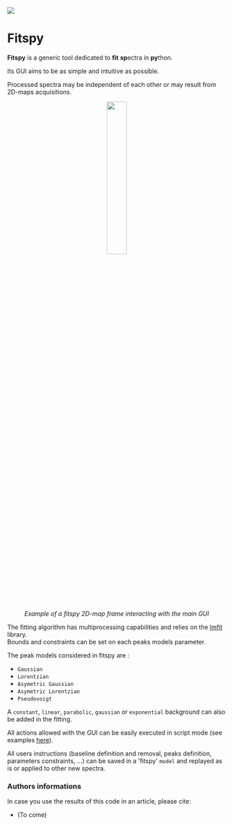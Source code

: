 ![](https://cea-metrocarac.github.io/fitspy/fitspy.png)

# Fitspy

**Fitspy** is a generic tool dedicated to **fit** **sp**ectra in **py**thon.

Its GUI aims to be as simple and intuitive as possible.

Processed spectra may be independent of each other or may result from 2D-maps acquisitions.
<p align="center" width="100%">
    <img align="center" width="30%" src=https://cea-metrocarac.github.io/fitspy/2d-map.png> <br>
    <em>Example of a fitspy 2D-map frame interacting with the main GUI</em> 

</p>

The fitting algorithm has multiprocessing capabilities and relies on the [lmfit](https://github.com/lmfit/lmfit-py) library.<br>
Bounds and constraints can be set on each peaks models parameter.

The peak models considered in fitspy are :

* `Gaussian`
* `Lorentzian`
* `Asymetric Gaussian`
* `Asymetric Lorentzian`
* `Pseudovoigt` 

A `constant`, `linear`, `parabolic`, `gaussian` or `exponential` background can also be added in the fitting.

All actions allowed with the GUI can be easily executed in script mode (see examples [here](examples)).

All users instructions (baseline definition and removal, peaks definition, parameters constraints, ...) can be saved 
in a 'fitspy' `model` and replayed as is or applied to other new spectra.


### Authors informations

In case you use the results of this code in an article, please cite:

- (To come)

